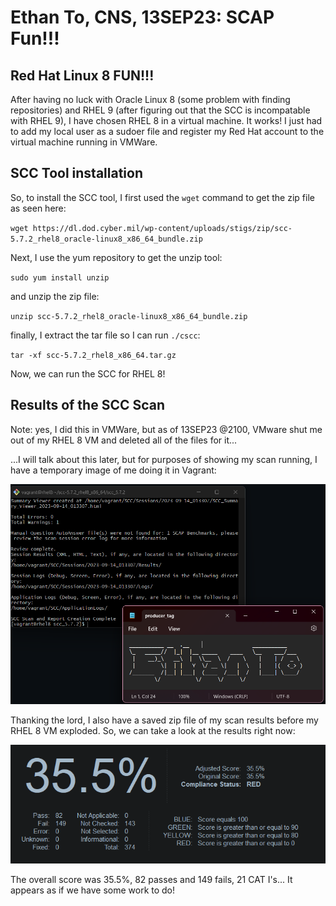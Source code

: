 # Ethan To, CNS, 13SEP23:  SCAP Fun!!!
## Red Hat Linux 8 FUN!!!
After having no luck with Oracle Linux 8 (some problem with finding repositories) and RHEL 9 (after figuring out that the SCC is incompatable with RHEL 9), I have chosen RHEL 8 in a virtual machine. It works! I just had to add my local user as a sudoer file and register my Red Hat account to the virtual machine running in VMWare.
## SCC Tool installation
So, to install the SCC tool, I first used the `wget` command to get the zip file as seen here: 

`wget https://dl.dod.cyber.mil/wp-content/uploads/stigs/zip/scc-5.7.2_rhel8_oracle-linux8_x86_64_bundle.zip`

Next, I use the yum repository to get the unzip tool:

`sudo yum install unzip` 

and unzip the zip file: 

`unzip scc-5.7.2_rhel8_oracle-linux8_x86_64_bundle.zip`

finally, I extract the tar file so I can run `./cscc`:

`tar -xf scc-5.7.2_rhel8_x86_64.tar.gz`

Now, we can run the SCC for RHEL 8!

## Results of the SCC Scan

Note: yes, I did this in VMWare, but as of 13SEP23 @2100, VMware shut me out of my RHEL 8 VM and deleted all of the files for it...

...I will talk about this later, but for purposes of showing my scan running, I have a temporary image of me doing it in Vagrant:

![alttext](https://github.com/toethan777/To-CNS-Lab-2023/blob/main/HW3/Screenshot%202023-09-13%20213842.png)


Thanking the lord, I also have a saved zip file of my scan results before my RHEL 8 VM exploded. So, we can take a look at the results right now:

![alttext](https://github.com/toethan777/To-CNS-Lab-2023/blob/main/HW3/Screenshot%202023-09-13%20222616.png)

The overall score was 35.5%, 82 passes and 149 fails, 21 CAT I's... It appears as if we have some work to do!
